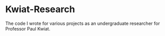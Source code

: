 # Kwiat-Research
The code I wrote for various projects as an undergraduate researcher for Professor Paul Kwiat.
